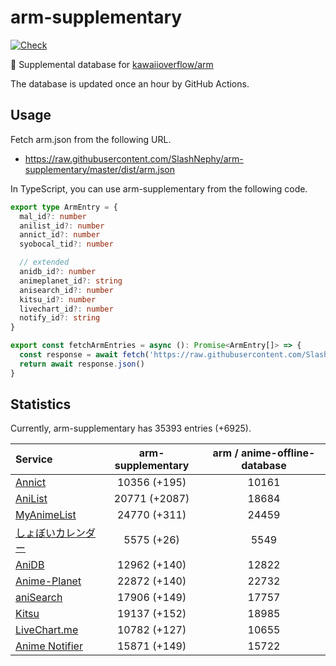 # arm-supplementary

[![Check](https://github.com/SlashNephy/arm-supplementary/actions/workflows/check-node.yml/badge.svg)](https://github.com/SlashNephy/arm-supplementary/actions/workflows/check-node.yml)

💊 Supplemental database for [kawaiioverflow/arm](https://github.com/kawaiioverflow/arm)

The database is updated once an hour by GitHub Actions.

## Usage

Fetch arm.json from the following URL.

- https://raw.githubusercontent.com/SlashNephy/arm-supplementary/master/dist/arm.json

In TypeScript, you can use arm-supplementary from the following code.

```TypeScript
export type ArmEntry = {
  mal_id?: number
  anilist_id?: number
  annict_id?: number
  syobocal_tid?: number

  // extended
  anidb_id?: number
  animeplanet_id?: string
  anisearch_id?: number
  kitsu_id?: number
  livechart_id?: number
  notify_id?: string
}

export const fetchArmEntries = async (): Promise<ArmEntry[]> => {
  const response = await fetch('https://raw.githubusercontent.com/SlashNephy/arm-supplementary/master/dist/arm.json')
  return await response.json()
}
```

## Statistics

Currently, arm-supplementary has 35393 entries (+6925).

| Service                                     | arm-supplementary | arm / anime-offline-database |
| :------------------------------------------ | :---------------: | :--------------------------: |
| [Annict](https://annict.com)                |   10356 (+195)    |            10161             |
| [AniList](https://anilist.co)               |   20771 (+2087)   |            18684             |
| [MyAnimeList](https://myanimelist.net)      |   24770 (+311)    |            24459             |
| [しょぼいカレンダー](https://cal.syoboi.jp) |    5575 (+26)     |             5549             |
| [AniDB](https://anidb.net)                  |   12962 (+140)    |            12822             |
| [Anime-Planet](https://anime-planet.com)    |   22872 (+140)    |            22732             |
| [aniSearch](https://anisearch.com)          |   17906 (+149)    |            17757             |
| [Kitsu](https://kitsu.io)                   |   19137 (+152)    |            18985             |
| [LiveChart.me](https://livechart.me)        |   10782 (+127)    |            10655             |
| [Anime Notifier](https://notify.moe)        |   15871 (+149)    |            15722             |
